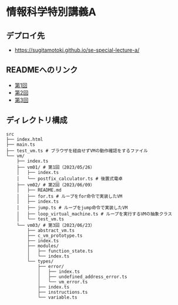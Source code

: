 # 情報科学特別講義A

## デプロイ先

- https://sugitamotoki.github.io/se-special-lecture-a/

## READMEへのリンク

- [第1回](./src/vm/vm01/)
- [第2回](./src/vm/vm02/)
- [第3回](./src/vm/vm03/)

## ディレクトリ構成

```
src
├── index.html
├── main.ts
├── test_vm.ts # ブラウザを経由せずVMの動作確認をするファイル
└── vm/
    ├── index.ts
    ├── vm01/ # 第1回（2023/05/26）
    │   ├── index.ts
    │   └── postfix_calculator.ts # 後置式電卓
    ├── vm02/ # 第2回（2023/06/09）
    │   ├── README.md
    │   ├── for.ts # ループをfor命令で実装したVM
    │   ├── index.ts
    │   ├── jump.ts # ループをjump命令で実装したVM
    │   ├── loop_virtual_machine.ts # ループを実行するVMの抽象クラス
    │   └── test_vm.ts
    └── vm03/ # 第3回（2023/06/23）
        ├── abstract_vm.ts
        ├── c_vm_prototype.ts
        ├── index.ts
        ├── modules/
        │   ├── function_state.ts
        │   └── index.ts
        └── types/
            ├── error/
            │   ├── index.ts
            │   ├── undefined_address_error.ts
            │   └── vm_error.ts
            ├── index.ts
            ├── instructions.ts
            └── variable.ts
```
